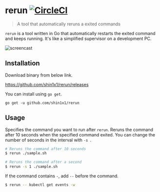 # rerun [![CircleCI](https://circleci.com/gh/shin1x1/rerun.svg?style=svg)](https://circleci.com/gh/shin1x1/rerun)

> A tool that automatically reruns a exited commands

`rerun` is a tool written in Go that automatically restarts the exited command and keeps running. It's like a simplified supervisor on a development PC.

![screencast](https://user-images.githubusercontent.com/88324/58423474-2db68500-80d0-11e9-9816-8f36b026e1ac.gif)

## Installation

Download binary from below link.

<https://github.com/shin1x1/rerun/releases>

You can install using `go get`.

```
go get -u github.com/shin1x1/rerun
```

## Usage

Specifies the command you want to run after `rerun`. Reruns the command after 10 seconds when the specified command exited. You can change the number of seconds in the interval with `-s `.

```bash
# Reruns the command after 10 seconds
$ rerun ./sample.sh

# Reruns the command after a second
$ rerun -s 1 ./sample.sh
```

If the command contains `-`, add `--` before the command.

```bash
$ rerun -- kubectl get events -w
```
